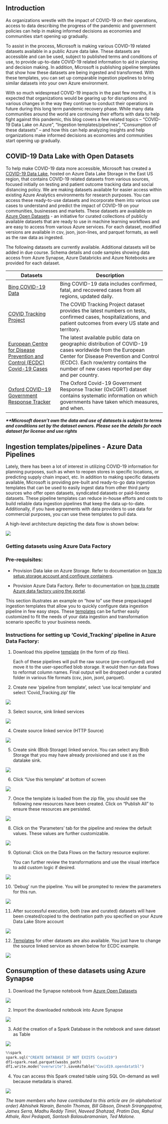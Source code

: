 ## Introduction 

As organizations wrestle with the impact of COVID-19 on their operations, access to data describing the progress of the pandemic and government policies can help in making informed decisions as economies and communities start opening up gradually.  

To assist in the process, Microsoft is making various COVID-19 related datasets available in a public Azure data lake.  These datasets are accessible and can be used, subject to published terms and conditions of use, to provide up-to-date COVID-19 related information to aid in planning and decision making.  In addition, Microsoft is publishing pipeline templates that show how these datasets are being ingested and transformed.  With these templates, you can set up comparable ingestion pipelines to bring similar datasets into your own Azure environment.       

With so much widespread COVID-19 impacts in the past few months, it is expected that organizations would be gearing up for disruptions and various changes in the way they continue to conduct their operations in future during this long term pandemic recovery phase. While many data communities around the world are continuing their efforts with data to help fight against this pandemic, this blog covers a few related topics – “COVID-19 Data Lake on Azure”,  “Ingestion templates/pipelines”, “Consumption of these datasets” – and how this can help analyzing insights and help organizations make informed decisions as economies and communities start opening up gradually. 

## COVID-19 Data Lake with Open Datasets  
To help make COVID-19 data more accessible, Microsoft has created a [COVID-19 Data Lake](https://azure.microsoft.com/en-us/services/open-datasets/catalog/covid-19-data-lake/), hosted on Azure Data Lake Storage in the East US region, that contains COVID-19 related datasets from various sources, focused initially on testing and patient outcome tracking data and social distancing policy. We are making datasets available for easier access within existing Azure Analytics environments for research purposes. You can access these ready-to-use datasets and incorporate them into various use cases to understand and predict the impact of COVID-19 on your communities, businesses and markets.  These datasets are available on [Azure Open Datasets](https://azure.microsoft.com/en-us/services/open-datasets/catalog/covid-19-data-lake/) - an initiative for curated collections of publicly available datasets that are ready to use in machine learning workflows and are easy to access from various Azure services. For each dataset, modified versions are available in csv, json, json-lines, and parquet formats, as well as the raw data as ingested.  

The following datasets are currently available.  Additional datasets will be added in due course. Schema details and code samples showing data access from Azure Synapse, Azure Databricks and Azure Notebooks are provided for each dataset.  

Datasets | Description 
-------- | ----------- 
[Bing COVID-19 Data](https://azure.microsoft.com/en-us/services/open-datasets/catalog/bing-covid-19-data/) | Bing COVID-19 data includes confirmed, fatal, and recovered cases from all regions, updated daily.	
[COVID Tracking Project](https://azure.microsoft.com/en-us/services/open-datasets/catalog/covid-tracking/) | The COVID Tracking Project dataset provides the latest numbers on tests, confirmed cases, hospitalizations, and patient outcomes from every US state and territory.	
[European Centre for Disease Prevention and Control (ECDC) Covid-19 Cases](https://azure.microsoft.com/en-us/services/open-datasets/catalog/ecdc-covid-19-cases/) | The latest available public data on geographic distribution of COVID-19 cases worldwide from the European Center for Disease Prevention and Control (ECDC). Each row/entry contains the number of new cases reported per day and per country.	
[Oxford COVID-19 Government Response Tracker](https://azure.microsoft.com/en-us/services/open-datasets/catalog/oxford-covid-19-government-response-tracker/) | The Oxford Covid-19 Government Response Tracker (OxCGRT) dataset contains systematic information on which governments have taken which measures, and when.



**_**Microsoft doesn’t own the data and use of datasets is subject to terms and conditions set by the dataset owners. Please see the details for each dataset for license and use rights_**

## Ingestion templates/pipelines - Azure Data Pipelines 

Lately, there has been a lot of interest in utilizing COVID-19 information for planning purposes, such as when to reopen stores in specific locations, or predicting supply chain impact, etc. In addition to making specific datasets available, Microsoft is providing pre-built and ready-to-go data ingestion templates that can be used to easily ingest data from other third party sources who offer open datasets, syndicated datasets or paid-license datasets. These pipeline templates can reduce in-house efforts and costs to build reliable data ingestion pipelines that keep the data up-to-date.  Additionally, if you have agreements with data providers to use data for commercial purposes, you can use these templates to pull data. 

A high-level architecture depicting the data flow is shown below: 

![](https://github.com/Azure/azure-data-pipelines/blob/main/Images/arch_simple.jpg)

 

### Getting datasets using Azure Data Factory  

 

### Pre-requisites: 

* Provision Data lake on Azure Storage. Refer to documentation on [how to setup storage account and configure containers](https://docs.microsoft.com/en-us/azure/storage/blobs/storage-quickstart-blobs-portal). 

* Provision Azure Data Factory. Refer to documentation on [how to create Azure data factory using the portal](https://docs.microsoft.com/en-us/azure/data-factory/quickstart-create-data-factory-portal). 

 

This section illustrates an example on “how to” use these prepackaged ingestion templates that allow you to quickly configure data ingestion pipeline in few easy steps. These [templates](https://github.com/Azure/azure-data-pipelines/tree/main/adf-templates) can be further easily customized to fit the needs of your data ingestion and transformation scenario specific to your business needs. 

### Instructions for setting up ‘Covid_Tracking’ pipeline in Azure Data Factory: 

1. Download this pipeline [template](https://github.com/Azure/azure-data-pipelines/blob/main/adf-templates/COVID%20Tracking%20Project/Covid_Tracking.zip) (in the form of zip files).

   Each of these pipelines will pull the raw source (pre-configured) and move it to the user-specified blob storage. It would then run data flows to 
   reformat column names. Final output will be dropped under a curated folder in various file formats (csv, json, jsonl, parquet).   

2. Create new ‘pipeline from template’, select ‘use local template’ and select ‘Covid_Tracking.zip’ file 

![](https://github.com/Azure/azure-data-pipelines/blob/main/Images/PipeLine_From_Temp.png)
 

3. Select source, sink linked services 

![](https://github.com/Azure/azure-data-pipelines/blob/main/Images/Sink_Link_Serv.png)


4. Create source linked service (HTTP Source) 

![](https://github.com/Azure/azure-data-pipelines/blob/main/Images/Http_Source.png)
 

5. Create sink (Blob Storage) linked service. You can select any Blob Storage that you may have already provisioned and use it as the datalake sink.  

![](https://github.com/Azure/azure-data-pipelines/blob/main/Images/DL_Sink.png)

6. Click “Use this template” at bottom of screen 

![](https://github.com/Azure/azure-data-pipelines/blob/main/Images/Use_Template.png)

 

7. Once the template is loaded from the zip file, you should see the following new resources  have been created. Click on “Publish All” to ensure these resources are persisted. 

![](https://github.com/Azure/azure-data-pipelines/blob/main/Images/Publish_All.png)


8. Click on the ‘Parameters’ tab for the pipeline and review the default values. These values are further customizable. 

 

![](https://github.com/Azure/azure-data-pipelines/blob/main/Images/Parameter_Tab.png)

 

9. Optional: Click on the Data Flows on the factory resource explorer.  

   You can further review the transformations and use the visual interface to add custom logic if desired. 

![](https://github.com/Azure/azure-data-pipelines/blob/main/Images/Data_Flows.png)
 

 

 

10. 'Debug' run the pipeline.  You will be prompted to review the parameters for this run. 

![](https://github.com/Azure/azure-data-pipelines/blob/main/Images/Debug.png)

 

11. After successful execution, both (raw and curated) datasets will have been created/copied to the destination path you specified on your Azure Data Lake Store account 

![](https://github.com/Azure/azure-data-pipelines/blob/main/Images/Storage_Explorer.png)

 

 

12. [Templates](https://github.com/Azure/azure-data-pipelines/tree/main/adf-templates) for other datasets are also available. You just have to change the source linked service as shown below for ECDC example.

![](https://github.com/Azure/azure-data-pipelines/blob/main/Images/Edit_Link_Service.png)

  
  
  


## Consumption of these datasets using Azure Synapse 

 

1. Download the Synapse notebook from [Azure Open Datasets](https://azure.microsoft.com/en-us/services/open-datasets/catalog/covid-tracking/#AzureSynapse)

![](https://github.com/Azure/azure-data-pipelines/blob/main/Images/NoteBook_Open_Ds.png)
 

 

2. Import the downloaded notebook into Azure Synapse 

![](https://github.com/Azure/azure-data-pipelines/blob/main/Images/NoteBook_Import_Synapse.png)

 

 

3. Add the creation of a Spark Database in the notebook and save dataset as Table 

 
![](https://github.com/Azure/azure-data-pipelines/blob/main/Images/Spark_Creation.png)
 
```python
%%spark
spark.sql("CREATE DATABASE IF NOT EXISTS Covid19")
df1=spark.read.parquet(wasbs_path)
df1.write.mode("overwrite").saveAsTable("Covid19.opendatatbl")
```

4. You can access this Spark created table using SQL On-demand as well because metadata is shared. 

 
![](https://github.com/Azure/azure-data-pipelines/blob/main/Images/Spark_SQL_OnDemand.jpg)
  


_The team members who have contributed to this article are (in alphabetical order) Abhishek Narain, Benolin Thomas, Bill Gibson, Dinesh Srirangapatna, James Serra, Madhu Reddy Timiri, Naveed Shahzad, Pratim Das, Rahul Athale, Ravi Pedapati, Santosh Balasubramanian, Ted Malone._
